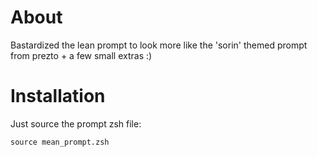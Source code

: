 About
=====

Bastardized the lean prompt to look more like the 'sorin' themed prompt from prezto + a few small extras :)

Installation
============

Just source the prompt zsh file:

    source mean_prompt.zsh
